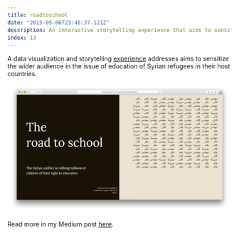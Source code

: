```yaml
---
title: roadtoschool
date: "2015-05-06T23:46:37.121Z"
description: An interactive storytelling experience that aims to sensitize the wider audience in the issue of Syrian refugees education in their host countries.
index: 13
---
```



A data visualization and storytelling <a href="https://lab.interactivethings.com/road-to-school/" target="_blank">experience</a> addresses aims to sensitize the wider audience in the issue of education of Syrian refugees in their host countries.

![altcaption](mockup.png)


Read more in my Medium post <a href="https://blog.interactivethings.com/the-road-to-school-672cff56e774" target="_blank">here</a>.
